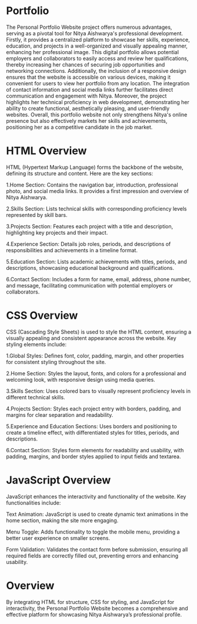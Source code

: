 # Portfolio
The Personal Portfolio Website project offers numerous advantages, serving as a pivotal tool for Nitya Aishwarya's professional development. Firstly, it provides a centralized platform to showcase her skills, experience, education, and projects in a well-organized and visually appealing manner, enhancing her professional image. This digital portfolio allows potential employers and collaborators to easily access and review her qualifications, thereby increasing her chances of securing job opportunities and networking connections. Additionally, the inclusion of a responsive design ensures that the website is accessible on various devices, making it convenient for users to view her portfolio from any location. The integration of contact information and social media links further facilitates direct communication and engagement with Nitya. Moreover, the project highlights her technical proficiency in web development, demonstrating her ability to create functional, aesthetically pleasing, and user-friendly websites. Overall, this portfolio website not only strengthens Nitya's online presence but also effectively markets her skills and achievements, positioning her as a competitive candidate in the job market.

# HTML Overview
HTML (Hypertext Markup Language) forms the backbone of the website, defining its structure and content. Here are the key sections:

1.Home Section: Contains the navigation bar, introduction, professional photo, and social media links. It provides a first impression and overview of Nitya Aishwarya.

2.Skills Section: Lists technical skills with corresponding proficiency levels represented by skill bars.

3.Projects Section: Features each project with a title and description, highlighting key projects and their impact.

4.Experience Section: Details job roles, periods, and descriptions of responsibilities and achievements in a timeline format.

5.Education Section: Lists academic achievements with titles, periods, and descriptions, showcasing educational background and qualifications.

6.Contact Section: Includes a form for name, email, address, phone number, and message, facilitating communication with potential employers or collaborators.
# CSS Overview
CSS (Cascading Style Sheets) is used to style the HTML content, ensuring a visually appealing and consistent appearance across the website. Key styling elements include:

1.Global Styles: Defines font, color, padding, margin, and other properties for consistent styling throughout the site.

2.Home Section: Styles the layout, fonts, and colors for a professional and welcoming look, with responsive design using media queries.

3.Skills Section: Uses colored bars to visually represent proficiency levels in different technical skills.

4.Projects Section: Styles each project entry with borders, padding, and margins for clear separation and readability.

5.Experience and Education Sections: Uses borders and positioning to create a timeline effect, with differentiated styles for titles, periods, and descriptions.

6.Contact Section: Styles form elements for readability and usability, with padding, margins, and border styles applied to input fields and textarea.
# JavaScript Overview
JavaScript enhances the interactivity and functionality of the website. Key functionalities include:

Text Animation: JavaScript is used to create dynamic text animations in the home section, making the site more engaging.

Menu Toggle: Adds functionality to toggle the mobile menu, providing a better user experience on smaller screens.

Form Validation: Validates the contact form before submission, ensuring all required fields are correctly filled out, preventing errors and enhancing usability.

# Overview
By integrating HTML for structure, CSS for styling, and JavaScript for interactivity, the Personal Portfolio Website becomes a comprehensive and effective platform for showcasing Nitya Aishwarya’s professional profile.
